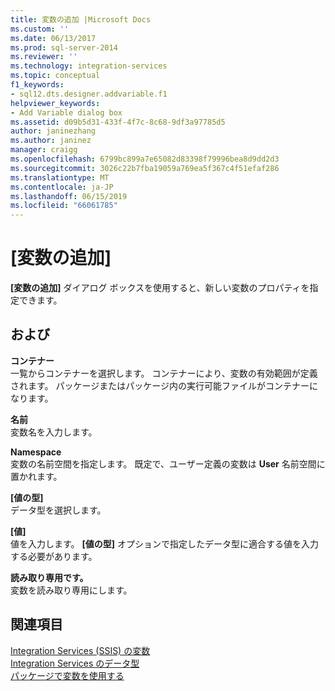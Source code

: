 ```yaml
---
title: 変数の追加 |Microsoft Docs
ms.custom: ''
ms.date: 06/13/2017
ms.prod: sql-server-2014
ms.reviewer: ''
ms.technology: integration-services
ms.topic: conceptual
f1_keywords:
- sql12.dts.designer.addvariable.f1
helpviewer_keywords:
- Add Variable dialog box
ms.assetid: d09b5d31-433f-4f7c-8c68-9df3a97785d5
author: janinezhang
ms.author: janinez
manager: craigg
ms.openlocfilehash: 6799bc899a7e65082d83398f79996bea8d9dd2d3
ms.sourcegitcommit: 3026c22b7fba19059a769ea5f367c4f51efaf286
ms.translationtype: MT
ms.contentlocale: ja-JP
ms.lasthandoff: 06/15/2019
ms.locfileid: "66061785"
---
```

# <a name="add-variable"></a>[変数の追加]
  **[変数の追加]** ダイアログ ボックスを使用すると、新しい変数のプロパティを指定できます。  
  
## <a name="options"></a>および  
 **コンテナー**  
 一覧からコンテナーを選択します。 コンテナーにより、変数の有効範囲が定義されます。 パッケージまたはパッケージ内の実行可能ファイルがコンテナーになります。  
  
 **名前**  
 変数名を入力します。  
  
 **Namespace**  
 変数の名前空間を指定します。 既定で、ユーザー定義の変数は **User** 名前空間に置かれます。  
  
 **[値の型]**  
 データ型を選択します。  
  
 **[値]**  
 値を入力します。 **[値の型]** オプションで指定したデータ型に適合する値を入力する必要があります。  
  
 **読み取り専用です。**  
 変数を読み取り専用にします。  
  
## <a name="see-also"></a>関連項目  
 [Integration Services &#40;SSIS&#41; の変数](integration-services-ssis-variables.md)   
 [Integration Services のデータ型](data-flow/integration-services-data-types.md)   
 [パッケージで変数を使用する](../../2014/integration-services/use-variables-in-packages.md)  
  
  
